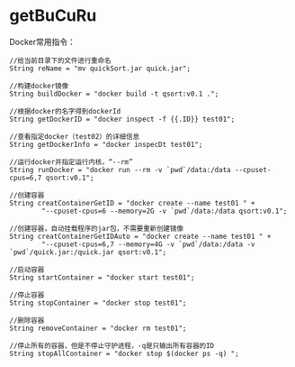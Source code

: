 # getBuCuRu
Docker常用指令：

    //给当前目录下的文件进行重命名
    String reName = "mv quickSort.jar quick.jar";
    
    //构建docker镜像
    String buildDocker = "docker build -t qsort:v0.1 .";
    
    //根据docker的名字得到dockerId
    String getDockerID = "docker inspect -f {{.ID}} test01";
    
    //查看指定docker（test02）的详细信息
    String getDockerInfo = "docker inspecDt test01";
    
    //运行docker并指定运行内核，“--rm”
    String runDocker = "docker run --rm -v `pwd`/data:/data --cpuset-cpus=6,7 qsort:v0.1";
    
    //创建容器
    String creatContainerGetID = "docker create --name test01 " +
            "--cpuset-cpus=6 --memory=2G -v `pwd`/data:/data qsort:v0.1";
    
    //创建容器，自动挂载程序的jar包，不需要重新创建镜像
    String creatContainerGetIDAuto = "docker create --name test01 " +
            "--cpuset-cpus=6,7 --memory=4G -v `pwd`/data:/data -v `pwd`/quick.jar:/quick.jar qsort:v0.1";
    
    //启动容器
    String startContainer = "docker start test01";
    
    //停止容器
    String stopContainer = "docker stop test01";
    
    //删除容器
    String removeContainer = "docker rm test01";
    
    //停止所有的容器，但是不停止守护进程，-q是只输出所有容器的ID
    String stopAllContainer = "docker stop $(docker ps -q) ";


